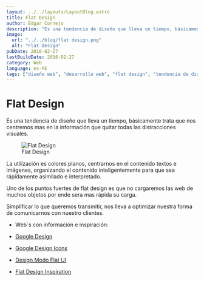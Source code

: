 ```yaml
---
layout: ../../layouts/LayoutBlog.astro
title: Flat Design
author: Edgar Cornejo
description: "Es una tendencia de diseño que lleva un tiempo, básicamente trata que nos centremos mas en la información que quitar todas las distracciones visuales. La utilización es colores planos, centrarnos en el contenido textos e imágenes, organizando el contenido inteligentemente para que sea rápidamente asimilado e interpretado."
image:
  url: "../../blog/flat design.png"
  alt: "Flat Design"
pubDate: 2016-02-27
lastBuildDate: 2016-02-27
category: Web
language: es-PE
tags: ["diseño web", "desarrollo web", "flat design", "tendencia de diseño"]
---
```


# Flat Design

Es una tendencia de diseño que lleva un tiempo, básicamente trata que nos centremos mas en la información que quitar todas las distracciones visuales.

<figure>
  <img src="../../blog/flat design.png" alt="Flat Design"/>
  <figcaption>Flat Design</figcaption>
</figure>

La utilización es colores planos, centrarnos en el contenido textos e imágenes, organizando el contenido inteligentemente para que sea rápidamente asimilado e interpretado.

Uno de los puntos fuertes de flat design es que no cargaremos las web de muchos objetos por ende sera mas rápida su carga.

Simplificar lo que queremos transmitir, nos lleva a optimizar nuestra forma de comunicarnos con nuestro clientes.

- Web´s con información e inspiración:

- <a href="https://design.google.com/" title="Google Design" target="_blank">Google Design</a>

- <a href="https://design.google.com/icons/" title="Google Design Icons" target="_blank">Google Design Icons</a>

- <a href="ttp://designmodo.github.io/Flat-UI/" title="Design Modo Flat UI" target="_blank">Design Modo Flat UI</a>

- <a href="http://1stwebdesigner.com/flat-web-design-inspiration/" title="Flat Design Inspiration" target="_blank">Flat Design Inspiration</a>